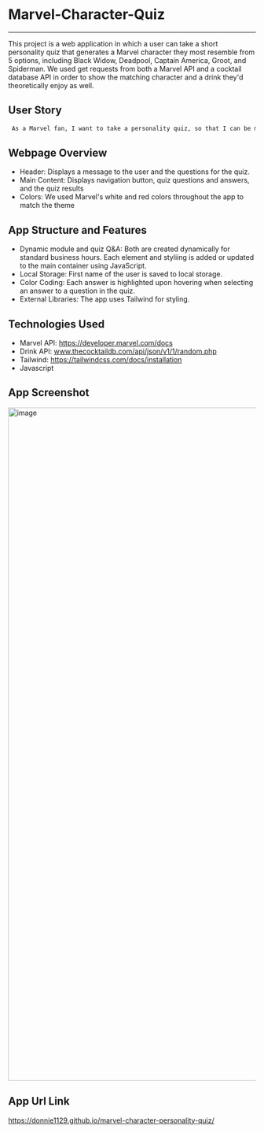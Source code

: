 # Marvel-Character-Quiz
---
This project is a web application in which a user can take a short personality quiz that generates a Marvel character they most resemble from 5 options, including Black Widow, Deadpool, Captain America, Groot, and Spiderman. We used get requests from both a Marvel API and a cocktail database API in order to show the matching character and a drink they'd theoretically enjoy as well. 

## User Story

```md
 As a Marvel fan, I want to take a personality quiz, so that I can be matched with a Marvel character I resemble the most.
```

## Webpage Overview
- Header: Displays a message to the user and the questions for the quiz.
- Main Content: Displays navigation button, quiz questions and answers, and the quiz results
- Colors: We used Marvel's white and red colors throughout the app to match the theme

## App Structure and Features
- Dynamic module and quiz Q&A: Both are created dynamically for standard business hours. Each element and styliing is added or updated to the main container using JavaScript.
- Local Storage: First name of the user is saved to local storage.
- Color Coding: Each answer is highlighted upon hovering when selecting an answer to a question in the quiz.
- External Libraries: The app uses Tailwind for styling.

## Technologies Used
- Marvel API: https://developer.marvel.com/docs
- Drink API: www.thecocktaildb.com/api/json/v1/1/random.php
- Tailwind: https://tailwindcss.com/docs/installation
- Javascript

## App Screenshot
<img width="1368" alt="image" src="https://github.com/Donnie1129/marvel-character-personality-quiz/assets/144064556/b68e37a2-7ae2-4559-91bf-a11848286229">

## App Url Link
https://donnie1129.github.io/marvel-character-personality-quiz/

